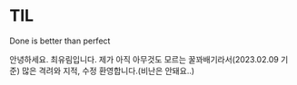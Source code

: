 # TIL

Done is better than perfect

안녕하세요. 최유림입니다.
제가 아직 아무것도 모르는 꿀꽈배기라서(2023.02.09 기준)
많은 격려와 지적, 수정 환영합니다.(비난은 안돼요..)
